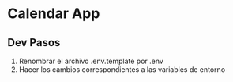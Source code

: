 # Calendar App

## Dev Pasos

1. Renombrar el archivo .env.template por .env
2. Hacer los cambios correspondientes a las variables de entorno

